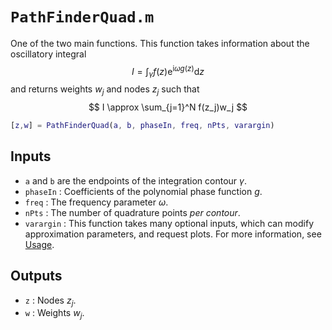 # `PathFinderQuad.m`

One of the two main functions. This function takes information about the oscillatory integral
$$
I = \int_\gamma f(z)\mathrm{e}^{\mathrm{i}\omega g(z)}\mathrm{d} z
$$
and returns weights $w_j$ and nodes $z_j$ such that
$$
I \approx \sum_{j=1}^N f(z_j)w_j
$$

```matlab
[z,w] = PathFinderQuad(a, b, phaseIn, freq, nPts, varargin)
```

## Inputs
* `a` and `b` are the endpoints of the integration contour $\gamma$.
* `phaseIn` : Coefficients of the polynomial phase function $g$.
* `freq` : The frequency parameter $\omega$.
* `nPts` : The number of quadrature points *per contour*. 
* `varargin` : This function takes many optional inputs, which can modify approximation parameters, and request plots. For more information, see [Usage](../../usage/index.md).

## Outputs
* `z` : Nodes $z_j$.
* `w` : Weights $w_j$.